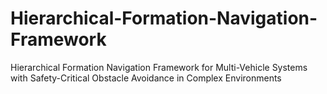 # Hierarchical-Formation-Navigation-Framework
Hierarchical Formation Navigation Framework for Multi-Vehicle Systems with Safety-Critical Obstacle Avoidance in Complex Environments
